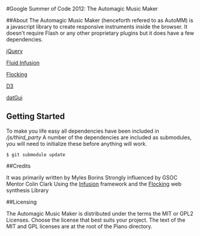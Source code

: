 #Google Summer of Code 2012: The Automagic Music Maker

##About
The Automagic Music Maker (henceforth refered to as AutoMM) is a javascript library to create responsive instruments inside the browser.  It doesn't require Flash or any other proprietary plugins but it does have a few dependencies.  

[jQuery](http://jquery.com/)

[Fluid Infusion](http://www.fluidproject.org/products/infusion/)

[Flocking](http://flockingjs.org/)

[D3](http://d3js.org/)

[datGui](http://workshop.chromeexperiments.com/examples/gui)

## Getting Started

To make you life easy all dependencies have been included in */js/third_party*  A number of the dependencies are included as submodules, you will need to initialize these before anything will work.

````$ git submodule init
$ git submodule update
````

##Credits

It was primarily written by Myles Borins
Strongly influenced by GSOC Mentor Colin Clark
Using the [Infusion](http://www.fluidproject.org/products/infusion/) framework and the [Flocking](https://www.github.com/colinbdclark/Flocking/) web synthesis Library


##Licensing

The Automagic Music Maker is distributed under the terms the MIT or GPL2 Licenses. 
Choose the license that best suits your project. The text of the MIT and GPL 
licenses are at the root of the Piano directory. 

